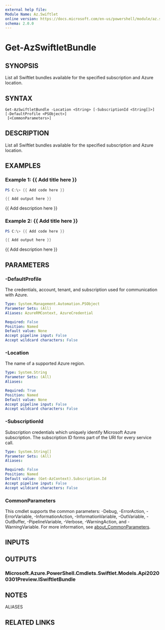 ```yaml
---
external help file:
Module Name: Az.Swiftlet
online version: https://docs.microsoft.com/en-us/powershell/module/az.swiftlet/get-azswiftletbundle
schema: 2.0.0
---
```


# Get-AzSwiftletBundle

## SYNOPSIS
List all Swiftlet bundles available for the specified subscription and Azure location.

## SYNTAX

```
Get-AzSwiftletBundle -Location <String> [-SubscriptionId <String[]>] [-DefaultProfile <PSObject>]
 [<CommonParameters>]
```

## DESCRIPTION
List all Swiftlet bundles available for the specified subscription and Azure location.

## EXAMPLES

### Example 1: {{ Add title here }}
```powershell
PS C:\> {{ Add code here }}

{{ Add output here }}
```

{{ Add description here }}

### Example 2: {{ Add title here }}
```powershell
PS C:\> {{ Add code here }}

{{ Add output here }}
```

{{ Add description here }}

## PARAMETERS

### -DefaultProfile
The credentials, account, tenant, and subscription used for communication with Azure.

```yaml
Type: System.Management.Automation.PSObject
Parameter Sets: (All)
Aliases: AzureRMContext, AzureCredential

Required: False
Position: Named
Default value: None
Accept pipeline input: False
Accept wildcard characters: False
```

### -Location
The name of a supported Azure region.

```yaml
Type: System.String
Parameter Sets: (All)
Aliases:

Required: True
Position: Named
Default value: None
Accept pipeline input: False
Accept wildcard characters: False
```

### -SubscriptionId
Subscription credentials which uniquely identify Microsoft Azure subscription.
The subscription ID forms part of the URI for every service call.

```yaml
Type: System.String[]
Parameter Sets: (All)
Aliases:

Required: False
Position: Named
Default value: (Get-AzContext).Subscription.Id
Accept pipeline input: False
Accept wildcard characters: False
```

### CommonParameters
This cmdlet supports the common parameters: -Debug, -ErrorAction, -ErrorVariable, -InformationAction, -InformationVariable, -OutVariable, -OutBuffer, -PipelineVariable, -Verbose, -WarningAction, and -WarningVariable. For more information, see [about_CommonParameters](http://go.microsoft.com/fwlink/?LinkID=113216).

## INPUTS

## OUTPUTS

### Microsoft.Azure.PowerShell.Cmdlets.Swiftlet.Models.Api20200301Preview.ISwiftletBundle

## NOTES

ALIASES

## RELATED LINKS

